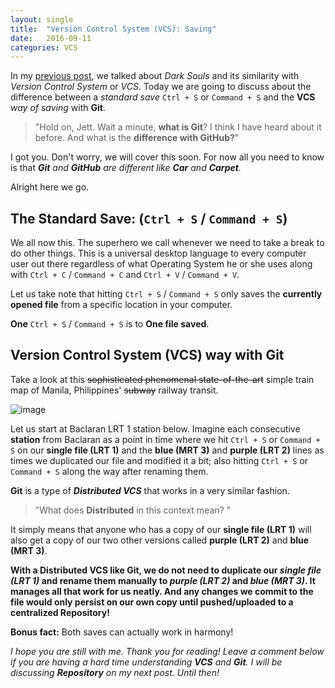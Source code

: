 ```yaml
---
layout: single
title:  "Version Control System (VCS): Saving"
date:   2016-09-11
categories: VCS
---
```


In my [previous post](../vcs-why-should-i-use-one "Version Conrol System: Why Should I Use One?"), we talked about *Dark Souls* and its similarity with *Version Control System* or *VCS*. Today we are going to discuss about the difference between a *standard save* `Ctrl + S` or `Command + S` and the **VCS** *way of saving* with **Git**.

>"Hold on, Jett. Wait a minute, **what is Git**? I think I have heard about it before. And what is the **difference with GitHub?**"

I got you. Don't worry, we will cover this soon. For now all you need to know is that  _**Git** and **GitHub** are different like **Car** and **Carpet**._

Alright here we go.

## The Standard Save: (`Ctrl + S` / `Command + S`)

We all now this. The superhero we call whenever we need to take a break to do other things.
This is a universal desktop language to every computer user out there regardless of what Operating System he or she uses along with `Ctrl + C` / `Command + C` and `Ctrl + V` / `Command + V`.

Let us take note that hitting `Ctrl + S` / `Command + S` only saves the **currently opened file** from a specific location in your computer.

**One** `Ctrl + S` / `Command + S` is to **One file saved**.

## Version Control System (VCS) way with Git

Take a look at this ~~sophisticated phenomenal state-of-the-art~~ simple train map of Manila, Philippines' ~~subway~~ railway transit.

![image](http://2.bp.blogspot.com/-8nneMRhTbLQ/US0OfW0WO7I/AAAAAAAAB3c/dlUgiKdoo-U/s1600/train+route+map++manila+philippines.gif "I did not know it looks like a-...bow with a crooked arrow. :P")

Let us start at Baclaran LRT 1 station below. Imagine each consecutive **station** from Baclaran as a point in time where we hit `Ctrl + S` or `Command + S` on our **single file (LRT 1)** and the **blue (MRT 3)** and **purple (LRT 2)** lines as times we duplicated our file and modified it a bit; also hitting `Ctrl + S` or `Command + S` along the way after renaming them.

**Git** is a type of **_Distributed VCS_** that works in a very similar fashion.

>"What does **Distributed** in this context mean? "

It simply means that anyone who has a copy of our **single file (LRT 1)** will also get a copy of our two other versions called **purple (LRT 2)** and **blue (MRT 3)**.

 **With a Distributed VCS like Git, we do not need to duplicate our *single file (LRT 1)* and rename them manually to *purple (LRT 2)* and *blue (MRT 3)*. It manages all that work for us neatly. And any changes we commit to the file would only persist on our own copy until pushed/uploaded to a centralized Repository!**

**Bonus fact:** Both saves can actually work in harmony!

*I hope you are still with me. Thank you for reading! Leave a comment below if you are having a hard time understanding __VCS__ and __Git__. I will be discussing __Repository__ on my next post. Until then!*
